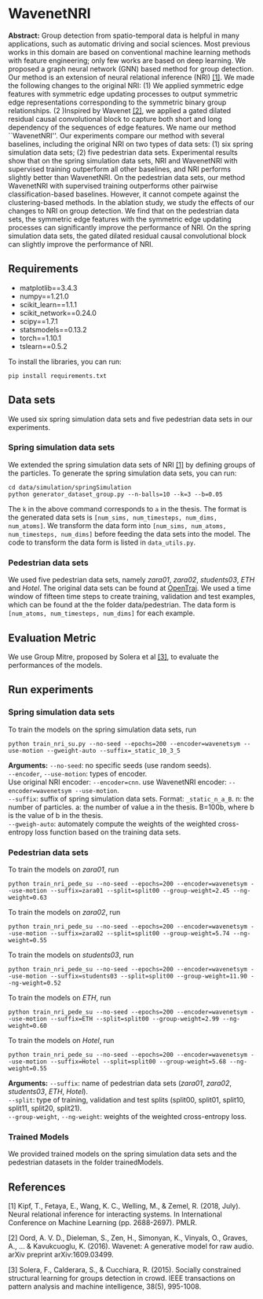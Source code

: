 # WavenetNRI

**Abstract:** Group detection from spatio-temporal data is helpful in many applications, such as automatic driving and social sciences. Most previous works in this domain are based on conventional machine learning methods with feature engineering; only few works are based on deep learning. We proposed a graph neural network (GNN) based method for group detection. Our method is an extension of neural relational inference (NRI) [[1]](#1). We made the following changes to the original NRI: (1) We applied symmetric edge features with symmetric edge updating processes to output symmetric edge representations corresponding to the symmetric binary group relationships. (2 )Inspired by Wavenet [[2]](#2), we applied a gated dilated residual causal convolutional block to capture both short and long dependency of the sequences of edge features. We name our method ``WavenetNRI''. Our experiments compare our method with several baselines, including the original NRI on two types of data sets: (1) six spring simulation data sets; (2) five pedestrian data sets. Experimental results show that on the spring simulation data sets, NRI and WavenetNRI with supervised training outperform all other baselines, and NRI performs slightly better than WavenetNRI. On the pedestrian data sets, our method WavenetNRI with supervised training outperforms other pairwise classification-based baselines. However, it cannot compete against the clustering-based methods. In the ablation study, we study the effects of our changes to NRI on group detection. We find that on the pedestrian data sets, the symmetric edge features with the symmetric edge updating processes can significantly improve the performance of NRI. On the spring simulation data sets, the gated dilated residual causal convolutional block can slightly improve the performance of NRI. 

## Requirements
- matplotlib==3.4.3
- numpy==1.21.0
- scikit_learn==1.1.1
- scikit_network==0.24.0
- scipy==1.7.1
- statsmodels==0.13.2
- torch==1.10.1
- tslearn==0.5.2

To install the libraries, you can run:
```
pip install requirements.txt
```

## Data sets
We used six spring simulation data sets and five pedestrian data sets in our experiments.
### Spring simulation data sets
We extended the spring simulation data sets of NRI [[1]](#1) by defining groups of the particles. To generate the spring simulation data sets, you can run:
```
cd data/simulation/springSimulation
python generator_dataset_group.py --n-balls=10 --k=3 --b=0.05
```
The `k` in the above command corresponds to `a` in the thesis.
The format is the generated data sets is `[num_sims, num_timesteps, num_dims, num_atoms]`. We transform the data form into `[num_sims, num_atoms, num_timesteps, num_dims]` before feeding the data sets into the model. The code to transform the data form is listed in `data_utils.py`.

### Pedestrian data sets
We used five pedestrian data sets, namely *zara01*, *zara02*, *students03*, *ETH* and *Hotel*. The original data sets can be found at [OpenTraj](https://github.com/fatcatZF/OpenTraj). We used a time window of fifteen time steps to create training, validation and test examples, which can be found at the the folder data/pedestrian. The data form is `[num_atoms, num_timesteps, num_dims]` for each example. 

## Evaluation Metric
We use Group Mitre, proposed by Solera et al [[3]](#3), to evaluate the performances of the models. 

## Run experiments
### Spring simulation data sets
To train the models on the spring simulation data sets, run
```
python train_nri_su.py --no-seed --epochs=200 --encoder=wavenetsym --use-motion --gweight-auto --suffix=_static_10_3_5
```
**Arguments:** ```--no-seed```: no specific seeds (use random seeds).<br> 
```--encoder```, ```--use-motion```: types of encoder.<br> 
        Use original NRI encoder: ```--encoder=cnn```. use WavenetNRI encoder: ```--encoder=wavenetsym --use-motion```.<br>
```--suffix```: suffix of spring simulation data sets. Format: ```_static_n_a_B```. n: the number of particles. a: the number of value a in the thesis. B=100b, where b is the value of b in the thesis.<br>
```--gweigh-auto```: automately compute the weights of the weighted cross-entropy loss function based on the training data sets.

### Pedestrian data sets
To train the models on *zara01*, run
```
python train_nri_pede_su --no-seed --epochs=200 --encoder=wavenetsym --use-motion --suffix=zara01 --split=split00 --group-weight=2.45 --ng-weight=0.63 
```
To train the models on *zara02*, run
```
python train_nri_pede_su --no-seed --epochs=200 --encoder=wavenetsym --use-motion --suffix=zara02 --split=split00 --group-weight=5.74 --ng-weight=0.55
```
To train the models on *students03*, run
```
python train_nri_pede_su --no-seed --epochs=200 --encoder=wavenetsym --use-motion --suffix=students03 --split=split00 --group-weight=11.90 --ng-weight=0.52
```
To train the models on *ETH*, run
```
python train_nri_pede_su --no-seed --epochs=200 --encoder=wavenetsym --use-motion --suffix=ETH --split=split00 --group-weight=2.99 --ng-weight=0.60
```
To train the models on *Hotel*, run
```
python train_nri_pede_su --no-seed --epochs=200 --encoder=wavenetsym --use-motion --suffix=Hotel --split=split00 --group-weight=5.68 --ng-weight=0.55
```
**Arguments:** ```--suffix```: name of pedestrian data sets (*zara01*, *zara02*, *students03*, *ETH*, *Hotel*).<br>
               ```--split```: type of training, validation and test splits (split00, split01, split10, split11, split20, split21).<br>
               ```--group-weight```, ```--ng-weight```: weights of the weighted cross-entropy loss.<br>
### Trained Models  
We provided trained models on the spring simulation data sets and the pedestrian datasets in the folder trainedModels.

## References
<a id="1">[1]</a>
Kipf, T., Fetaya, E., Wang, K. C., Welling, M., & Zemel, R. (2018, July). Neural relational inference for interacting systems. In International Conference on Machine Learning (pp. 2688-2697). PMLR.

<a id="2">[2]</a>
Oord, A. V. D., Dieleman, S., Zen, H., Simonyan, K., Vinyals, O., Graves, A., ... & Kavukcuoglu, K. (2016). Wavenet: A generative model for raw audio. arXiv preprint arXiv:1609.03499.

<a id="3">[3]</a>
Solera, F., Calderara, S., & Cucchiara, R. (2015). Socially constrained structural learning for groups detection in crowd. IEEE transactions on pattern analysis and machine intelligence, 38(5), 995-1008.
